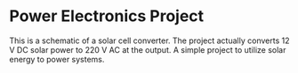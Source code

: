 # Power Electronics Project
This is a schematic of a solar cell converter. The project actually converts 12 V DC solar power to 220 V AC at the output. A simple project to utilize solar energy to power systems.
